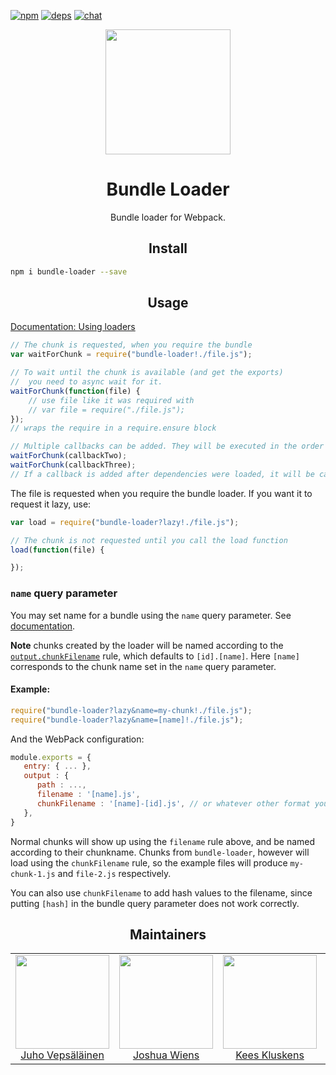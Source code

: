 [![npm][npm]][npm-url]
[![deps][deps]][deps-url]
[![chat][chat]][chat-url]

<div align="center">
  <!-- replace with accurate logo e.g from https://worldvectorlogo.com/ -->
  <a href="https://github.com/webpack/webpack">
    <img width="200" height="200" vspace="" hspace="25"
      src="https://cdn.rawgit.com/webpack/media/e7485eb2/logo/icon.svg">
  </a>
  <h1>Bundle Loader</h1>
  <p>Bundle loader for Webpack.<p>
</div>

<h2 align="center">Install</h2>

```bash
npm i bundle-loader --save
```

<h2 align="center">Usage</h2>

[Documentation: Using loaders](http://webpack.github.io/docs/using-loaders.html)

``` javascript
// The chunk is requested, when you require the bundle
var waitForChunk = require("bundle-loader!./file.js");

// To wait until the chunk is available (and get the exports)
//  you need to async wait for it.
waitForChunk(function(file) {
	// use file like it was required with
	// var file = require("./file.js");
});
// wraps the require in a require.ensure block

// Multiple callbacks can be added. They will be executed in the order of addition. 
waitForChunk(callbackTwo);
waitForChunk(callbackThree);
// If a callback is added after dependencies were loaded, it will be called immediately.
```

The file is requested when you require the bundle loader. If you want it to request it lazy, use:

``` javascript
var load = require("bundle-loader?lazy!./file.js");

// The chunk is not requested until you call the load function
load(function(file) {

});
```
### `name` query parameter

You may set name for a bundle using the `name` query parameter. 
See [documentation](https://github.com/webpack/loader-utils#interpolatename).

**Note** chunks created by the loader will be named according to the 
[`output.chunkFilename`](https://webpack.js.org/configuration/output/#output-chunkfilename) rule, which defaults to `[id].[name]`.
Here `[name]` corresponds to the chunk name set in the `name` query parameter. 

#### Example:

``` js
require("bundle-loader?lazy&name=my-chunk!./file.js");
require("bundle-loader?lazy&name=[name]!./file.js");
```
And the WebPack configuration:
``` js
module.exports = {
   entry: { ... },
   output : {
      path : ...,
      filename : '[name].js',
      chunkFilename : '[name]-[id].js', // or whatever other format you want.
   },
}
```

Normal chunks will show up using the `filename` rule above, and be named according to their chunkname. 
Chunks from `bundle-loader`, however will load using the `chunkFilename` rule, so the example files will produce `my-chunk-1.js` and `file-2.js` respectively.

You can also use `chunkFilename` to add hash values to the filename, since putting `[hash]` in the bundle query parameter does not work correctly. 

<h2 align="center">Maintainers</h2>

<table>
  <tbody>
    <tr>
      <td align="center">
        <img width="150" height="150"
        src="https://avatars3.githubusercontent.com/u/166921?v=3&s=150">
        </br>
        <a href="https://github.com/bebraw">Juho Vepsäläinen</a>
      </td>
      <td align="center">
        <img width="150" height="150"
        src="https://avatars2.githubusercontent.com/u/8420490?v=3&s=150">
        </br>
        <a href="https://github.com/d3viant0ne">Joshua Wiens</a>
      </td>
      <td align="center">
        <img width="150" height="150"
        src="https://avatars3.githubusercontent.com/u/533616?v=3&s=150">
        </br>
        <a href="https://github.com/SpaceK33z">Kees Kluskens</a>
      </td>
      <td align="center">
        <img width="150" height="150"
        src="https://avatars3.githubusercontent.com/u/3408176?v=3&s=150">
        </br>
        <a href="https://github.com/TheLarkInn">Sean Larkin</a>
      </td>
    </tr>
  <tbody>
</table>


[npm]: https://img.shields.io/npm/v/bundle-loader.svg
[npm-url]: https://npmjs.com/package/bundle-loader

[deps]: https://david-dm.org/webpack-contrib/bundle-loader.svg
[deps-url]: https://david-dm.org/webpack-contrib/bundle-loader

[chat]: https://img.shields.io/badge/gitter-webpack%2Fwebpack-brightgreen.svg
[chat-url]: https://gitter.im/webpack/webpack
